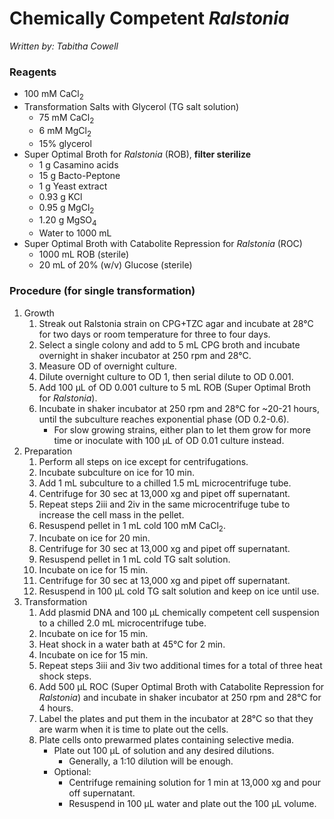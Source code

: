 # Chemically Competent *Ralstonia*
*Written by: Tabitha Cowell*
### Reagents
* 100 mM CaCl<sub>2</sub>
* Transformation Salts with Glycerol (TG salt solution)
  * 75 mM CaCl<sub>2</sub>
  * 6 mM MgCl<sub>2</sub>
  * 15% glycerol
* Super Optimal Broth for *Ralstonia* (ROB), **filter sterilize**
  * 1 g Casamino acids
  * 15 g Bacto-Peptone
  * 1 g Yeast extract
  * 0.93 g KCl
  * 0.95 g MgCl<sub>2</sub>
  * 1.20 g MgSO<sub>4</sub>
  * Water to 1000 mL
* Super Optimal Broth with Catabolite Repression for *Ralstonia* (ROC)
  * 1000 mL ROB (sterile)
  * 20 mL of 20% (w/v) Glucose (sterile)

### Procedure (for single transformation)
1. Growth
    1. Streak out Ralstonia strain on CPG+TZC agar and incubate at 28°C for two days or room temperature for three to four days.
    2. Select a single colony and add to 5 mL CPG broth and incubate overnight in shaker incubator at 250 rpm and 28°C.
    3. Measure OD of overnight culture.
    4. Dilute overnight culture to OD 1, then serial dilute to OD 0.001.
    5. Add 100 µL of OD 0.001 culture to 5 mL ROB (Super Optimal Broth for *Ralstonia*).
    6. Incubate in shaker incubator at 250 rpm and 28°C for ~20-21 hours, until the subculture reaches exponential phase (OD 0.2-0.6).
        * For slow growing strains, either plan to let them grow for more time or inoculate with 100 µL of OD 0.01 culture instead.
2. Preparation
    1. Perform all steps on ice except for centrifugations.
    2. Incubate subculture on ice for 10 min.
    3. Add 1 mL subculture to a chilled 1.5 mL microcentrifuge tube.
    4. Centrifuge for 30 sec at 13,000 xg and pipet off supernatant.
    5. Repeat steps 2iii and 2iv in the same microcentrifuge tube to increase the cell mass in the pellet.
    6. Resuspend pellet in 1 mL cold 100 mM CaCl<sub>2</sub>.
    7. Incubate on ice for 20 min.
    8. Centrifuge for 30 sec at 13,000 xg and pipet off supernatant.
    9. Resuspend pellet in 1 mL cold TG salt solution.
    10. Incubate on ice for 15 min.
    11. Centrifuge for 30 sec at 13,000 xg and pipet off supernatant.
    12. Resuspend in 100 µL cold TG salt solution and keep on ice until use.
3. Transformation
    1. Add plasmid DNA and 100 µL chemically competent cell suspension to a chilled 2.0 mL microcentrifuge tube.
    2. Incubate on ice for 15 min.
    3. Heat shock in a water bath at 45°C for 2 min.
    4. Incubate on ice for 15 min.
    5. Repeat steps 3iii and 3iv two additional times for a total of three heat shock steps.
    6. Add 500 µL ROC (Super Optimal Broth with Catabolite Repression for *Ralstonia*) and incubate in shaker incubator at 250 rpm and 28°C for 4 hours.
    7. Label the plates and put them in the incubator at 28°C so that they are warm when it is time to plate out the cells.
    8. Plate cells onto prewarmed plates containing selective media.
        * Plate out 100 µL of solution and any desired dilutions.
            * Generally, a 1:10 dilution will be enough.
        * Optional:
            * Centrifuge remaining solution for 1 min at 13,000 xg and pour off supernatant.
            * Resuspend in 100 µL water and plate out the 100 µL volume.
